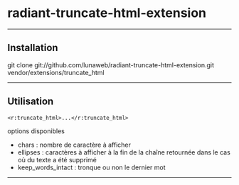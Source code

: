 radiant-truncate-html-extension
===============================

---

Installation
------------

git clone git://github.com/lunaweb/radiant-truncate-html-extension.git vendor/extensions/truncate_html

---

Utilisation
-----------

	<r:truncate_html>...</r:truncate_html>

options disponibles

* chars : nombre de caractère à afficher
* ellipses : caractères à afficher à la fin de la chaîne retournée dans le cas où du texte a été supprimé
* keep\_words\_intact : tronque ou non le dernier mot

---
